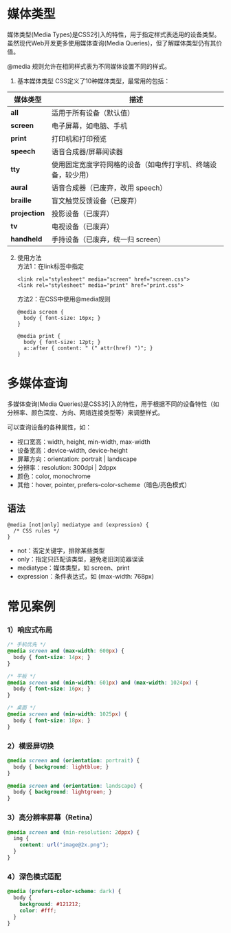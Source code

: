 # 媒体类型
媒体类型(Media Types)是CSS2引入的特性，用于指定样式表适用的设备类型。虽然现代Web开发更多使用媒体查询(Media Queries)，但了解媒体类型仍有其价值。

@media 规则允许在相同样式表为不同媒体设置不同的样式。

1. 基本媒体类型
CSS定义了10种媒体类型，最常用的包括：

| 媒体类型           | 描述                             |
| -------------- | ------------------------------ |
| **all**        | 适用于所有设备（默认值）                   |
| **screen**     | 电子屏幕，如电脑、手机                    |
| **print**      | 打印机和打印预览                       |
| **speech**     | 语音合成器/屏幕阅读器                    |
| **tty**        | 使用固定宽度字符网格的设备（如电传打字机、终端设备，较少用） |
| **aural**      | 语音合成器（已废弃，改用 speech）           |
| **braille**    | 盲文触觉反馈设备（已废弃）                  |
| **projection** | 投影设备（已废弃）                      |
| **tv**         | 电视设备（已废弃）                      |
| **handheld**   | 手持设备（已废弃，统一归 screen）           |


2. 使用方法  
    方法1：在link标签中指定
    ```
    <link rel="stylesheet" media="screen" href="screen.css">
    <link rel="stylesheet" media="print" href="print.css">
    ```
    方法2：在CSS中使用@media规则
    ```
    @media screen {
      body { font-size: 16px; }
    }

    @media print {
      body { font-size: 12pt; }
      a::after { content: " (" attr(href) ")"; }
    }
    ```

# 多媒体查询
多媒体查询(Media Queries)是CSS3引入的特性，用于根据不同的设备特性（如分辨率、颜色深度、方向、网络连接类型等）来调整样式。

可以查询设备的各种属性，如：

* 视口宽高：width, height, min-width, max-width
* 设备宽高：device-width, device-height
* 屏幕方向：orientation: portrait | landscape
* 分辨率：resolution: 300dpi | 2dppx
* 颜色：color, monochrome
* 其他：hover, pointer, prefers-color-scheme（暗色/亮色模式）

## 语法
```
@media [not|only] mediatype and (expression) {
  /* CSS rules */
}
```

* not：否定关键字，排除某些类型
* only：指定只匹配该类型，避免老旧浏览器误读
* mediatype：媒体类型，如 screen、print
* expression：条件表达式，如 (max-width: 768px)


# 常见案例

### 1）响应式布局
```css
/* 手机优先 */
@media screen and (max-width: 600px) {
  body { font-size: 14px; }
}

/* 平板 */
@media screen and (min-width: 601px) and (max-width: 1024px) {
  body { font-size: 16px; }
}

/* 桌面 */
@media screen and (min-width: 1025px) {
  body { font-size: 18px; }
}
```

### 2）横竖屏切换
```css
@media screen and (orientation: portrait) {
  body { background: lightblue; }
}

@media screen and (orientation: landscape) {
  body { background: lightgreen; }
}
```

### 3）高分辨率屏幕（Retina）
```css
@media screen and (min-resolution: 2dppx) {
  img {
    content: url("image@2x.png");
  }
}
```

### 4）深色模式适配
```css
@media (prefers-color-scheme: dark) {
  body {
    background: #121212;
    color: #fff;
  }
}
```